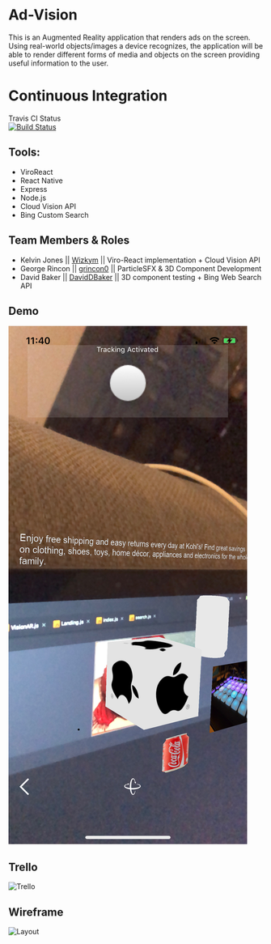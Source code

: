 # Ad-Vision

This is an Augmented Reality application that renders ads on the screen. Using real-world objects/images a device recognizes, the application will be able to render different forms of media and objects on the screen providing useful information to the user. 

# Continuous Integration
Travis CI Status\
[![Build Status](https://travis-ci.com/Wizkym/Ad-Vision.svg?branch=master)](https://travis-ci.com/Wizkym/Ad-Vision)

## Tools:

* ViroReact
* React Native
* Express
* Node.js
* Cloud Vision API
* Bing Custom Search

## Team Members & Roles

* Kelvin Jones || [Wizkym](https://github.com/Wizkym) || Viro-React implementation + Cloud Vision API 
* George Rincon || [grincon0](https://github.com/grincon0) || ParticleSFX & 3D Component Development
* David Baker || [DavidDBaker](https://github.com/DavidDBaker) || 3D component testing + Bing Web Search API

## Demo
![Trello](src/assets/images/demo.jpeg)

## Trello
![Trello](src/js/res/trello.png)

## Wireframe
![Layout](src/js/res/wire.png)

